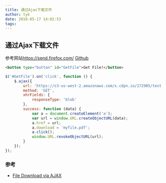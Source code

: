 ```yaml
---
title: 通过Ajax下载文件
author: tyk
date: 2018-05-17 14:02:53
tags:
---
```


## 通过Ajax下载文件

参考网站<https://send.firefox.com/> [Github](https://github.com/mozilla/send)

``` html 
<button type="button" id="GetFile">Get File!</button>
```

``` javascript 
$('#GetFile').on('click', function () {
    $.ajax({
        url: 'https://s3-us-west-2.amazonaws.com/s.cdpn.io/172905/test.pdf',
        method: 'GET',
        xhrFields: {
            responseType: 'blob'
        },
        success: function (data) {
            var a = document.createElement('a');
            var url = window.URL.createObjectURL(data);
            a.href = url;
            a.download = 'myfile.pdf';
            a.click();
            window.URL.revokeObjectURL(url);
        }
    });
});
```

### 参考
- [File Download via AJAX](https://codepen.io/chrisdpratt/pen/RKxJNo)
